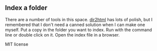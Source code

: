 ## Index a folder ##

There are a number of tools in this space. [dir2html](https://www.arclab.com/en/dir2html/index.html) has lots of polish, but I remembered that I don't need a canned solution when I can make one myself. Put a copy in the folder you want to index. Run with the command line or double click on it. Open the index file in a browser.

MIT license